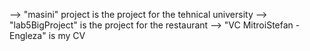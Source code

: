 --> "masini" project is the project for the tehnical university
--> "lab5BigProject" is the project for the restaurant 
--> "VC MitroiStefan - Engleza" is my CV
